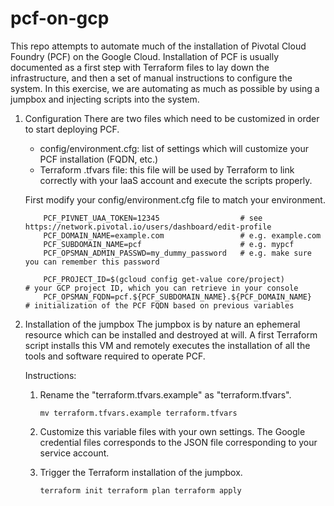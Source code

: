 # pcf-on-gcp
This repo attempts to automate much of the installation of Pivotal Cloud Foundry (PCF) on the Google Cloud.
Installation of PCF is usually documented as a first step with Terraform files to lay down the infrastructure, and then a set of manual instructions to configure the system. In this exercise, we are automating as much as possible by using a jumpbox and injecting scripts into the system.

1. Configuration
   There are two files which need to be customized in order to start deploying PCF.
    - config/environment.cfg: list of settings which will customize your PCF installation (FQDN, etc.)
    - Terraform .tfvars file: this file will be used by Terraform to link correctly with your IaaS account and execute the scripts properly.
  
    First modify your config/environment.cfg file to match your environment.

    ```
        PCF_PIVNET_UAA_TOKEN=12345                  # see https://network.pivotal.io/users/dashboard/edit-profile
        PCF_DOMAIN_NAME=example.com                 # e.g. example.com
        PCF_SUBDOMAIN_NAME=pcf                      # e.g. mypcf
        PCF_OPSMAN_ADMIN_PASSWD=my_dummy_password   # e.g. make sure you can remember this password

        PCF_PROJECT_ID=$(gcloud config get-value core/project)          # your GCP project ID, which you can retrieve in your console
        PCF_OPSMAN_FQDN=pcf.${PCF_SUBDOMAIN_NAME}.${PCF_DOMAIN_NAME}    # initialization of the PCF FQDN based on previous variables
    ```
2. Installation of the jumpbox
   The jumpbox is by nature an ephemeral resource which can be installed and destroyed at will. A first Terraform script installs this VM and remotely executes the installation of all the tools and software required to operate PCF.

   Instructions:
   1. Rename the "terraform.tfvars.example" as "terraform.tfvars".
   
        `
            mv terraform.tfvars.example terraform.tfvars
        `
    1. Customize this variable files with your own settings. The Google credential files corresponds to the JSON file corresponding to your service account.
    2. Trigger the Terraform installation of the jumpbox.
   
        `
            terraform init
            terraform plan
            terraform apply
        `
